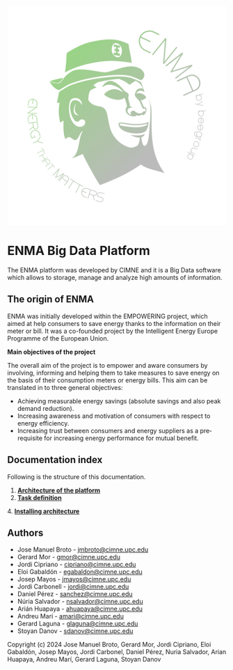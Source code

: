 ![ENMA Architecture](pictures/Enma-greengrey.png)

# ENMA Big Data Platform

The ENMA platform was developed by CIMNE and it is a Big Data software which allows to storage, manage and analyze high amounts of information.

## The origin of ENMA

ENMA was initially developed within the EMPOWERING project, which aimed at help consumers to save energy thanks to the information on their meter or bill. It was a co-founded project by the Intelligent Energy Europe Programme of the European Union.

**Main objectives of the project**

The overall aim of the project is to empower and aware consumers by involving, informing and helping them to take measures to save energy on the basis of their consumption meters or energy bills. This aim can be translated in to three general objectives:

- Achieving measurable energy savings (absolute savings and also peak demand reduction).
- Increasing awareness and motivation of consumers with respect to energy efficiency.
- Increasing trust between consumers and energy suppliers as a pre‐requisite for increasing energy performance for mutual benefit.


## Documentation index

Following is the structure of this documentation.

1. **[Architecture of the platform](architecture/system_architecture.md)**
2. **[Task definition](modules/workflow.md)**

[comment]: <> (3. ~~**[Documentation for module developers]&#40;developers/developers.md&#41;**~~ &#40;Not Updated&#41;)
4. **[Installing architecture](enma_code/installing.md)**

## Authors
- Jose Manuel Broto - jmbroto@cimne.upc.edu
- Gerard Mor - gmor@cimne.upc.edu
- Jordi Cipriano - cipriano@cimne.upc.edu
- Eloi Gabaldón - egabaldon@cimne.upc.edu
- Josep Mayos - jmayos@cimne.upc.edu
- Jordi Carbonell - jordi@cimne.upc.edu
- Daniel Pérez - sanchez@cimne.upc.edu
- Núria Salvador - nsalvador@cimne.upc.edu
- Arián Huapaya  - ahuapaya@cimne.upc.edu
- Andreu Marí - amari@cimne.upc.edu
- Gerard Laguna - glaguna@cimne.upc.edu
- Stoyan Danov - sdanov@cimne.upc.edu
  
Copyright (c) 2024 Jose Manuel Broto, Gerard Mor, Jordi Cipriano, Eloi Gabaldón, Josep Mayos, Jordi Carbonel, Daniel Pérez, Nuria Salvador, Arian Huapaya, Andreu Marí, Gerard Laguna, Stoyan Danov 
   
